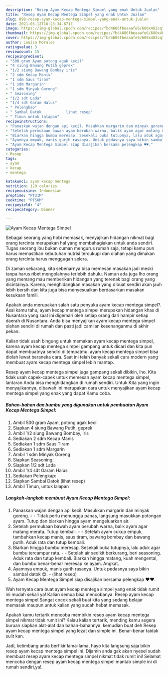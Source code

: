 ```yaml
---
description: "Resep Ayam Kecap Mentega Simpel yang enak Untuk Jualan"
title: "Resep Ayam Kecap Mentega Simpel yang enak Untuk Jualan"
slug: 898-resep-ayam-kecap-mentega-simpel-yang-enak-untuk-jualan
date: 2021-05-12T16:23:34.671Z
image: https://img-global.cpcdn.com/recipes/fbd4686fbeaaafe6/680x482cq70/ayam-kecap-mentega-simpel-foto-resep-utama.jpg
thumbnail: https://img-global.cpcdn.com/recipes/fbd4686fbeaaafe6/680x482cq70/ayam-kecap-mentega-simpel-foto-resep-utama.jpg
cover: https://img-global.cpcdn.com/recipes/fbd4686fbeaaafe6/680x482cq70/ayam-kecap-mentega-simpel-foto-resep-utama.jpg
author: Louisa Morales
ratingvalue: 3
reviewcount: 15
recipeingredient:
- "500 gram Ayam potong agak kecil"
- "4 siung Bawang Putih geprek"
- "1/2 siung Bawang Bombay iris"
- "2 sdm Kecap Manis"
- "1 sdm Saus Tiram"
- "1 sdm Margarin"
- "1 sdm Minyak Goreng"
- " Seasoning"
- "1/2 sdt Lada"
- "1/4 sdt Garam Halus"
- " Pelengkap"
- " Sambal Datok           lihat resep"
- " Timun untuk lalapan"
recipeinstructions:
- "Panaskan wajan dengan api kecil. Masukkan margarin dan minyak goreng.  Tidak perlu menunggu panas, langsung masukkan potongan ayam. Tutup dan biarkan hingga ayam mengeluarkan air."
- "Setelah permukaan bawah ayam berubah warna, balik ayam agar matang merata. Tutup kembali.   Setelah ayam cukup empuk, tambahkan kecap manis, saus tiram, bawang bombay dan bawang putih. Aduk rata dan tutup kembali."
- "Biarkan hingga bumbu meresap. Sesekali buka tutupnya, lalu aduk agar bumbu tercampur rata.  Setelah air sedikit berkurang, beri seasoning. Aduk rata dan tutup kembali. Biarkan hingga matang, kuah mengental, dan bumbu benar-benar meresap ke ayam. Angkat."
- "Ayamnya empuk, manis gurih rasanya. Untuk pedasnya saya bikin sambal datok 😋.           (lihat resep)"
- "Ayam Kecap Mentega Simpel siap disajikan bersama pelengkap ♥️♥️."
categories:
- Resep
tags:
- ayam
- kecap
- mentega

katakunci: ayam kecap mentega 
nutrition: 120 calories
recipecuisine: Indonesian
preptime: "PT31M"
cooktime: "PT56M"
recipeyield: "4"
recipecategory: Dinner

---
```



![Ayam Kecap Mentega Simpel](https://img-global.cpcdn.com/recipes/fbd4686fbeaaafe6/680x482cq70/ayam-kecap-mentega-simpel-foto-resep-utama.jpg)

Sebagai seorang yang hobi memasak, menyajikan hidangan nikmat bagi orang tercinta merupakan hal yang membahagiakan untuk anda sendiri. Tugas seorang ibu bukan cuman mengurus rumah saja, tetapi kamu pun harus memastikan kebutuhan nutrisi tercukupi dan olahan yang dimakan orang tercinta harus menggugah selera.

Di zaman  sekarang, kita sebenarnya bisa memesan masakan jadi meski tanpa harus ribet mengolahnya terlebih dahulu. Namun ada juga lho orang yang memang mau memberikan hidangan yang terenak bagi orang yang dicintainya. Karena, menghidangkan masakan yang dibuat sendiri akan jauh lebih bersih dan kita juga bisa menyesuaikan berdasarkan masakan kesukaan famili. 



Apakah anda merupakan salah satu penyuka ayam kecap mentega simpel?. Asal kamu tahu, ayam kecap mentega simpel merupakan hidangan khas di Nusantara yang saat ini digemari oleh setiap orang dari hampir setiap daerah di Nusantara. Anda bisa menyajikan ayam kecap mentega simpel olahan sendiri di rumah dan pasti jadi camilan kesenanganmu di akhir pekan.

Kalian tidak usah bingung untuk memakan ayam kecap mentega simpel, karena ayam kecap mentega simpel gampang untuk dicari dan kita pun dapat membuatnya sendiri di tempatmu. ayam kecap mentega simpel bisa diolah lewat beraneka cara. Saat ini telah banyak sekali cara modern yang membuat ayam kecap mentega simpel lebih mantap.

Resep ayam kecap mentega simpel juga gampang sekali dibikin, lho. Kita tidak usah capek-capek untuk memesan ayam kecap mentega simpel, lantaran Anda bisa menghidangkan di rumah sendiri. Untuk Kita yang ingin menyajikannya, dibawah ini merupakan cara untuk menyajikan ayam kecap mentega simpel yang enak yang dapat Kamu coba.

<!--inarticleads1-->

##### Bahan-bahan dan bumbu yang digunakan untuk pembuatan Ayam Kecap Mentega Simpel:

1. Ambil 500 gram Ayam, potong agak kecil
1. Siapkan 4 siung Bawang Putih, geprek
1. Ambil 1/2 siung Bawang Bombay, iris
1. Sediakan 2 sdm Kecap Manis
1. Sediakan 1 sdm Saus Tiram
1. Sediakan 1 sdm Margarin
1. Ambil 1 sdm Minyak Goreng
1. Siapkan  Seasoning:
1. Siapkan 1/2 sdt Lada
1. Ambil 1/4 sdt Garam Halus
1. Sediakan  Pelengkap:
1. Siapkan  Sambal Datok           (lihat resep)
1. Ambil  Timun, untuk lalapan




<!--inarticleads2-->

##### Langkah-langkah membuat Ayam Kecap Mentega Simpel:

1. Panaskan wajan dengan api kecil. Masukkan margarin dan minyak goreng. -  - Tidak perlu menunggu panas, langsung masukkan potongan ayam. Tutup dan biarkan hingga ayam mengeluarkan air.
1. Setelah permukaan bawah ayam berubah warna, balik ayam agar matang merata. Tutup kembali.  -  - Setelah ayam cukup empuk, tambahkan kecap manis, saus tiram, bawang bombay dan bawang putih. Aduk rata dan tutup kembali.
1. Biarkan hingga bumbu meresap. Sesekali buka tutupnya, lalu aduk agar bumbu tercampur rata. -  - Setelah air sedikit berkurang, beri seasoning. Aduk rata dan tutup kembali. Biarkan hingga matang, kuah mengental, dan bumbu benar-benar meresap ke ayam. Angkat.
1. Ayamnya empuk, manis gurih rasanya. Untuk pedasnya saya bikin sambal datok 😋. -           (lihat resep)
1. Ayam Kecap Mentega Simpel siap disajikan bersama pelengkap ♥️♥️.




Wah ternyata cara buat ayam kecap mentega simpel yang enak tidak rumit ini mudah sekali ya! Kalian semua bisa mencobanya. Resep ayam kecap mentega simpel Sangat cocok sekali buat kita yang sedang belajar memasak maupun untuk kalian yang sudah hebat memasak.

Apakah kamu tertarik mencoba membikin resep ayam kecap mentega simpel nikmat tidak rumit ini? Kalau kalian tertarik, mending kamu segera buruan siapkan alat-alat dan bahan-bahannya, kemudian buat deh Resep ayam kecap mentega simpel yang lezat dan simple ini. Benar-benar taidak sulit kan. 

Jadi, ketimbang anda berfikir lama-lama, hayo kita langsung saja bikin resep ayam kecap mentega simpel ini. Dijamin anda gak akan nyesel sudah membuat resep ayam kecap mentega simpel nikmat tidak rumit ini! Selamat mencoba dengan resep ayam kecap mentega simpel mantab simple ini di rumah sendiri,ya!.

